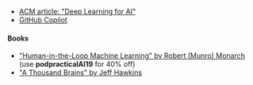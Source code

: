 - [ACM article: "Deep Learning for AI"](https://cacm.acm.org/magazines/2021/7/253464-deep-learning-for-ai/fulltext)
- [GitHub Copilot](https://copilot.github.com/)

#### Books

- ["Human-in-the-Loop Machine Learning" by Robert (Munro) Monarch](https://www.manning.com/books/human-in-the-loop-machine-learning) (use **podpracticalAI19** for 40% off)
- ["A Thousand Brains" by Jeff Hawkins](https://www.amazon.com/dp/1541675797)
